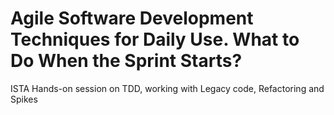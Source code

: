 Agile Software Development Techniques for Daily Use. What to Do When the Sprint Starts? 
========

ISTA Hands-on session on TDD, working with Legacy code, Refactoring and Spikes
